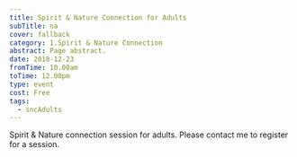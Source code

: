 ```yaml
---
title: Spirit & Nature Connection for Adults
subTitle: na
cover: fallback
category: 1.Spirit & Nature Connection
abstract: Page abstract.
date: 2018-12-23
fromTime: 10.00am
toTime: 12.00pm
type: event
cost: Free
tags:
  - sncAdults
---
```


Spirit & Nature connection session for adults. Please contact me to register for a session.

